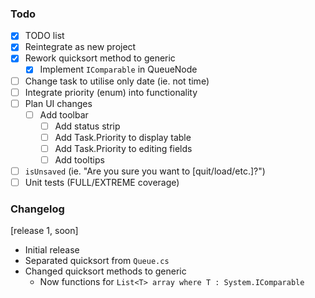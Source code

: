 ### Todo
- [x] TODO list
- [x] Reintegrate as new project
- [x] Rework quicksort method to generic
  - [x] Implement `IComparable` in QueueNode
- [ ] Change task to utilise only date (ie. not time)
- [ ] Integrate priority (enum) into functionality
- [ ] Plan UI changes
  - [ ] Add toolbar
	- [ ] Add status strip
	- [ ] Add Task.Priority to display table
	- [ ] Add Task.Priority to editing fields
	- [ ] Add tooltips
- [ ] `isUnsaved` (ie. "Are you sure you want to [quit/load/etc.]?")
- [ ] Unit tests (FULL/EXTREME coverage)

### Changelog
[release 1, soon]
- Initial release
- Separated quicksort from `Queue.cs`
- Changed quicksort methods to generic
  - Now functions for `List<T> array where T : System.IComparable`
